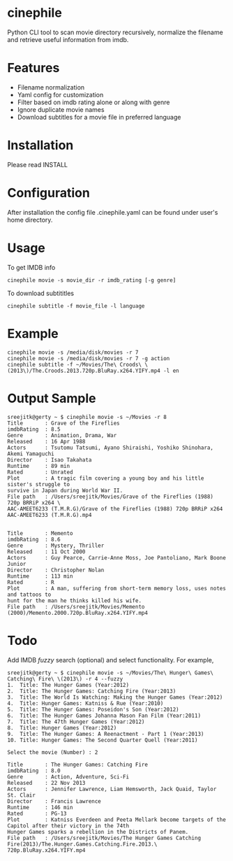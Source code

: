 cinephile
=========

Python CLI tool to scan movie directory recursively, normalize the filename and retrieve useful information from imdb.

Features
========

* Filename normalization
* Yaml config for customization
* Filter based on imdb rating alone or along with genre
* Ignore duplicate movie names
* Download subtitles for a movie file in preferred language

Installation
============

Please read INSTALL

Configuration
=============

After installation the config file .cinephile.yaml can be found under user's home directory.

Usage
=====

To get IMDB info

    cinephile movie -s movie_dir -r imdb_rating [-g genre]

To download subtititles

    cinephile subtitle -f movie_file -l language

Example
=======

    cinephile movie -s /media/disk/movies -r 7
    cinephile movie -s /media/disk/movies -r 7 -g action
    cinephile subtitle -f ~/Movies/The\ Croods\ \(2013\)/The.Croods.2013.720p.BluRay.x264.YIFY.mp4 -l en

Output Sample
=============

    sreejitk@gerty ~ $ cinephile movie -s ~/Movies -r 8
    Title       : Grave of the Fireflies
    imdbRating  : 8.5
    Genre       : Animation, Drama, War
    Released    : 16 Apr 1988
    Actors      : Tsutomu Tatsumi, Ayano Shiraishi, Yoshiko Shinohara, Akemi Yamaguchi
    Director    : Isao Takahata
    Runtime     : 89 min
    Rated       : Unrated
    Plot        : A tragic film covering a young boy and his little sister's struggle to
    survive in Japan during World War II.
    File path   : /Users/sreejitk/Movies/Grave of the Fireflies (1988) 720p BRRiP x264 \
    AAC-AMEET6233 (T.M.R.G)/Grave of the Fireflies (1988) 720p BRRiP x264 AAC-AMEET6233 (T.M.R.G).mp4


    Title       : Memento
    imdbRating  : 8.6
    Genre       : Mystery, Thriller
    Released    : 11 Oct 2000
    Actors      : Guy Pearce, Carrie-Anne Moss, Joe Pantoliano, Mark Boone Junior
    Director    : Christopher Nolan
    Runtime     : 113 min
    Rated       : R
    Plot        : A man, suffering from short-term memory loss, uses notes and tattoos to
    hunt for the man he thinks killed his wife.
    File path   : /Users/sreejitk/Movies/Memento (2000)/Memento.2000.720p.BluRay.x264.YIFY.mp4

Todo
====

Add IMDB *fuzzy* search (optional) and select functionality. For example,


    sreejitk@gerty ~ $ cinephile movie -s ~/Movies/The\ Hunger\ Games\ Catching\ Fire\ \(2013\) -r 4 --fuzzy
    1.  Title: The Hunger Games (Year:2012)
    2.  Title: The Hunger Games: Catching Fire (Year:2013)
    3.  Title: The World Is Watching: Making the Hunger Games (Year:2012)
    4.  Title: Hunger Games: Katniss & Rue (Year:2010)
    5.  Title: The Hunger Games: Poseidon's Son (Year:2012)
    6.  Title: The Hunger Games Johanna Mason Fan Film (Year:2011)
    7.  Title: The 47th Hunger Games (Year:2012)
    8.  Title: Hunger Games (Year:2012)
    9.  Title: The Hunger Games: A Reenactment - Part 1 (Year:2013)
    10. Title: Hunger Games: The Second Quarter Quell (Year:2011)
    
    Select the movie (Number) : 2

    Title       : The Hunger Games: Catching Fire
    imdbRating  : 8.0
    Genre       : Action, Adventure, Sci-Fi
    Released    : 22 Nov 2013
    Actors      : Jennifer Lawrence, Liam Hemsworth, Jack Quaid, Taylor St. Clair
    Director    : Francis Lawrence
    Runtime     : 146 min
    Rated       : PG-13
    Plot        : Katniss Everdeen and Peeta Mellark become targets of the Capitol after their victory in the 74th 
    Hunger Games sparks a rebellion in the Districts of Panem.
    File path   : /Users/sreejitk/Movies/The Hunger Games Catching Fire(2013)/The.Hunger.Games.Catching.Fire.2013.\
    720p.BluRay.x264.YIFY.mp4
